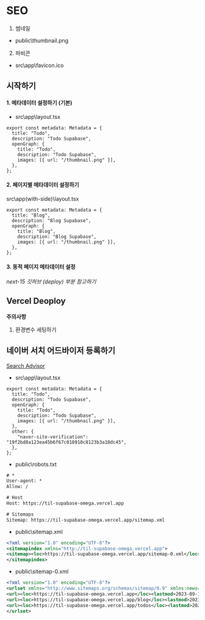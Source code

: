 # SEO

1. 썸네일

- public\thumbnail.png

2. 파비콘

- src\app\favicon.ico

## 시작하기

#### 1. 메타데이터 설정하기 (기본)

- src\app\layout.tsx

```tsx
export const metadata: Metadata = {
  title: "Todo",
  description: "Todo Supabase",
  openGraph: {
    title: "Todo",
    description: "Todo Supabase",
    images: [{ url: "/thumbnail.png" }],
  },
};
```

#### 2. 페이지별 메타데이터 설정하기

src\app\(with-side)\layout.tsx

```tsx
export const metadata: Metadata = {
  title: "Blog",
  description: "Blog Supabase",
  openGraph: {
    title: "Blog",
    description: "Blog Supabase",
    images: [{ url: "/thumbnail.png" }],
  },
};
```

#### 3. 동적 페이지 메타데이터 설정

_next-15 깃허브 (deploy) 부분 참고하기_

## Vercel Deoploy

**주의사항**

1. 환경변수 세팅하기

## 네이버 서치 어드바이저 등록하기

[Search Advisor](https://searchadvisor.naver.com/)

- src\app\layout.tsx

```tsx
export const metadata: Metadata = {
  title: "Todo",
  description: "Todo Supabase",
  openGraph: {
    title: "Todo",
    description: "Todo Supabase",
    images: [{ url: "/thumbnail.png" }],
  },
  other: {
    "naver-site-verification": "19f2bd8a123ea45b6f67c018910c8123b3a18dc45",
  },
};
```

- public\robots.txt

```txt
# *
User-agent: *
Allow: /

# Host
Host: https://til-supabase-omega.vercel.app

# Sitemaps
Sitemap: https://til-supabase-omega.vercel.app/sitemap.xml

```

- public\sitemap.xml

```xml
<?xml version="1.0" encoding="UTF-8"?>
<sitemapindex xmlns="http://til-supabase-omega.vercel.app">
<sitemap><loc>https://til-supabase-omega.vercel.app/sitemap-0.xml</loc></sitemap>
</sitemapindex>
```

- public\sitemap-0.xml

```xml
<?xml version="1.0" encoding="UTF-8"?>
<urlset xmlns="http://www.sitemaps.org/schemas/sitemap/0.9" xmlns:news="http://www.google.com/schemas/sitemap-news/0.9" xmlns:xhtml="http://www.w3.org/1999/xhtml" xmlns:mobile="http://www.google.com/schemas/sitemap-mobile/1.0" xmlns:image="http://www.google.com/schemas/sitemap-image/1.1" xmlns:video="http://www.google.com/schemas/sitemap-video/1.1">
<url><loc>https://til-supabase-omega.vercel.app</loc><lastmod>2023-09-11T23:52:17.732Z</lastmod><changefreq>daily</changefreq><priority>0.7</priority></url>
<url><loc>https://til-supabase-omega.vercel.app/blog</loc><lastmod>2023-09-11T23:52:17.732Z</lastmod><changefreq>daily</changefreq><priority>0.7</priority></url>
<url><loc>https://til-supabase-omega.vercel.app/todos</loc><lastmod>2023-09-11T23:52:17.732Z</lastmod><changefreq>daily</changefreq><priority>0.7</priority></url>
</urlset>
```
